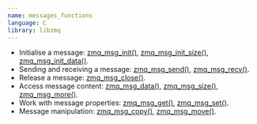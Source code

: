 ```yaml
---
name: messages_functions
language: C
library: libzmq
---
```


* Initialise a message:
  [zmq_msg_init()](https://libzmq.readthedocs.io/en/latest/zmq_msg_init.html),
  [zmq_msg_init_size()](https://libzmq.readthedocs.io/en/latest/zmq_msg_init_size.html),
  [zmq_msg_init_data()](https://libzmq.readthedocs.io/en/latest/zmq_msg_init_data.html).
* Sending and receiving a message:
  [zmq_msg_send()](https://libzmq.readthedocs.io/en/latest/zmq_msg_send.html),
  [zmq_msg_recv()](https://libzmq.readthedocs.io/en/latest/zmq_msg_recv.html).
* Release a message:
  [zmq_msg_close()](https://libzmq.readthedocs.io/en/latest/zmq_msg_close.html).
* Access message content:
  [zmq_msg_data()](https://libzmq.readthedocs.io/en/latest/zmq_msg_data.html),
  [zmq_msg_size()](https://libzmq.readthedocs.io/en/latest/zmq_msg_size.html),
  [zmq_msg_more()](https://libzmq.readthedocs.io/en/latest/zmq_msg_more.html).
* Work with message properties:
  [zmq_msg_get()](https://libzmq.readthedocs.io/en/latest/zmq_msg_get.html),
  [zmq_msg_set()](https://libzmq.readthedocs.io/en/latest/zmq_msg_set.html).
* Message manipulation:
  [zmq_msg_copy()](https://libzmq.readthedocs.io/en/latest/zmq_msg_copy.html),
  [zmq_msg_move()](https://libzmq.readthedocs.io/en/latest/zmq_msg_move.html).
